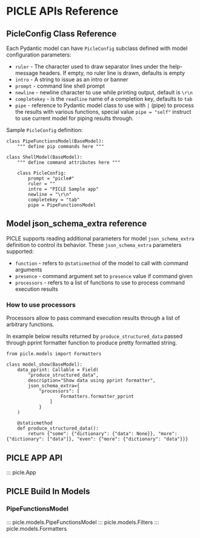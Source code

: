 # PICLE APIs Reference

## PicleConfig Class Reference

Each Pydantic model can have ``PicleConfig`` subclass defined
with model configuration parameters:

- ``ruler`` - The character used to draw separator lines under the help-message headers. If empty, no ruler line is drawn, defaults is empty
- ``intro`` - A string to issue as an intro or banner
- ``prompt`` - command line shell prompt
- ``newline`` - newline character to use while printing output, default is ``\r\n``
- ``completekey`` - is the ``readline`` name of a completion key, defaults to ``tab``
- ``pipe`` - reference to Pydantic model class to use with ``|`` (pipe) to process the 
	results with various functions, special value ``pipe = "self"`` instruct to use 
	current model for piping results through.

Sample ``PicleConfig`` definition:

```
class PipeFunctionsModel(BaseModel):
    """ define pip commands here """
	
class ShellModel(BaseModel):
    """ define command attributes here """
	
    class PicleConfig:
        prompt = "picle#"
        ruler = ""
        intro = "PICLE Sample app"
        newline = "\r\n"
        completekey = "tab"
		pipe = PipeFunctionsModel
```

## Model json_schema_extra reference

PICLE supports reading additional parameters for model ``json_schema_extra`` definition
to control its behavior. These ``json_schema_extra`` parameters supported:

- ``function`` - refers to ``@staticmethod`` of the model to call with command arguments
- ``presence`` - command argument set to ``presence`` value if command given
- ``processors`` - refers to a list of functions to use to process command execution results

### How to use processors

Processors allow to pass command execution results through a list of arbitrary functions.

In example below results returned by ``produce_structured_data`` passed through
pprint formatter function to produce pretty formatted string.

```
from picle.models import Formatters

class model_show(BaseModel):
    data_pprint: Callable = Field(
        "produce_structured_data", 
        description="Show data using pprint formatter", 
        json_schema_extra={
            "processors": [
                    Formatters.formatter_pprint
                ]
            }
    )

    @staticmethod        
    def produce_structured_data():
        return {"some": {"dictionary": {"data": None}}, "more": {"dictionary": ["data"]}, "even": {"more": {"dictionary": "data"}}}
```

## PICLE APP API

::: picle.App

## PICLE Build In Models

### PipeFunctionsModel

::: picle.models.PipeFunctionsModel
::: picle.models.Filters
::: picle.models.Formatters
